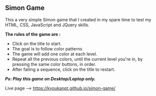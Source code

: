 <h2> Simon Game </h2>

<p>This a very simple Simon game that I created in my spare time to test my HTML, CSS, JavaScript and JQuery skills.</p>

<strong>The rules of the game are :</strong>
<br>
- Click on the title to start.
- The goal is to follow color patterns
- The game will add one color at each level. 
- Repeat all the previous colors, until the current level you're in, by pressing the same color buttons, in order.
- After failing a sequence, click on the title to restart.

<strong><em>Ps: Play this game on Desktop/Laptop only.</em></strong>

Live page --> https://kyoukanpt.github.io/simon-game/
